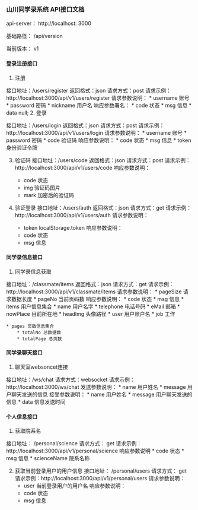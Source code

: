 ### 山川同学录系统 API接口文档

api-server： http://localhost: 3000

基础路径： /api/version

当前版本： v1

#### 登录注册接口

1. 注册

接口地址：/users/register
返回格式：json
请求方式：post
请求示例：http://localhost:3000/api/v1/users/register
请求参数说明：
    * username 账号
    * password 密码 
    * nickname 用户名 
响应参数署名：
    * code 状态
    * msg 信息
    * data null;
2. 登录

接口地址：/users/login
返回格式：json
请求方式：post
请求示例：http://localhost:3000/api/v1/users/login
请求参数说明：
    * username 账号
    * password 密码 
    * code 验证码
响应参数说明：
    * code 状态
    * msg 信息 
    * token 身份验证令牌

3. 验证码
接口地址：/users/code
返回格式：json
请求方式：post
请求示例：http://localhost:3000/api/v1/users/code
响应参数说明：
    * code 状态
    * img 验证码图片
    * mark 加密后的验证码

3. 验证登录
接口地址：/users/auth
返回格式：json
请求方式：get
请求示例：http://localhost:3000/api/v1/users/auth
请求参数说明：
    * token localStorage.token
响应参数说明：
    * code 状态
    * msg 信息 
#### 同学录信息接口

1. 同学录信息获取

接口地址：/classmate/items
返回格式：json
请求方式：get
请求示例：http://localhost:3000/api/v1/classmate/items
请求参数说明：
    * pageSize 请求数据长度
    * pageNo 当前页码数 
响应参数说明：
    * code 状态
    * msg 信息 
    * items 用户信息集合
        * name 用户名字
        * telephone 电话号码
        * eMail 邮箱
        * nowPlace 目前所在地
        * headImg 头像路径
        * user 用户账户名
        * job 工作

    * pages 页数信息集合
        * totalNo 总数据数
        * totalPage 总页数

#### 同学录聊天接口

1. 聊天室websoncet连接

接口地址：/ws/chat
请求方式：websocket
请求示例：http://localhost:3000/ws/chat
发送参数说明：
    * name 用户姓名
    * message 用户聊天发送的信息
接受参数说明：
    * name 用户姓名
    * message 用户聊天发送的信息
    * data 信息发送时间

#### 个人信息接口

1. 获取院系名

接口地址： /personal/science
请求方式： get
请求示例：http://localhost:3000/api/v1/personal/science
响应参数说明
    * code 状态
    * msg 信息 
    * scienceName 院系名称

2. 获取当前登录用户的用户信息
接口地址： /personal/users
请求方式： get
请求示例：http://localhost:3000/api/v1/personal/users
请求参数说明：
    * user 当前登录用户的用户名
响应参数说明：
    * code 状态
    * msg 信息 